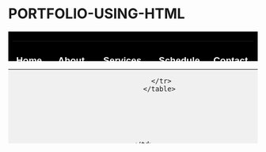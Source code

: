 # PORTFOLIO-USING-HTML
<!DOCTYPE html>
<html>
<head>
<meta http-equiv="Content-type" content="text/html; charset-utf-8"/>
<title>
"WEB DEV PROJECT"
</title>
</head>
<body>
<table width="100%" height="60" border="0" cellspacing="5" cellpadding="5"
bgcolor="#000000">
<tr>
   <td align="left">
      <table width="547" allign="center" border="0" cellspacing="1" cellpadding="1"
       >
        <td width="96"><font face=" Verdana, Geneva, sans-serif" color="white"> <h3>Home</h3></font> </td>
        <td width="113"><font face=" Verdana, Geneva, sans-serif" color="white"> <h3>About</h3></font> </td>
        <td width="128"><font face=" Verdana, Geneva, sans-serif" color="white"> <h3>Services</h3></font> </td>
        <td width="114"><font face=" Verdana, Geneva, sans-serif" color="white"> <h3>Schedule</h3></font> </td>
        <td width="80"><font face=" Verdana, Geneva, sans-serif" color="white"> <h3>Contact</h3></font> </td>
       </table>
   </td>
 


</tr>



</table>

<table width="100%" height="150" border="0" cellspacing="5" cellpadding="5"
bgcolor="#F0F0F0">
     <tr>
	     <td  align="center">
		     <table width="700" border="0" cellspacing="1"  cellpadding="1">
			     <tr>
				   <td width="338" align="left"><font face=" Verdana, Geneva, sans-serif" color="Black" size="5"><strong>WEB DEV PROJECT</strong>
				   </font></td>
				   <td width="291" align="right"><font face=" Verdana, Geneva, sans-serif" color="Black" size="5"><strong> BY LALIT</strong><br />
				   </font></td>
				 
				 
				  
				  </tr>
				 </table>
		
		 
		 
		 
		 
		 
		 </td>
		 
	 
	 
	 </tr>

</table>
<table width="100%" height="150" border="0" cellspacing="5" cellpadding="5"
bgcolor="white">
  <tr>
    <td align="center">  
	   <table width="600" height="60" border="0" cellspacing="1" cellpadding="1">
	   
	     <tr>
		 
		    <td align="center"><img src="winner-podium-geometrical-shape-blue-600w-1412672564.webp" width="500"
			height="300"/>
			</td>
		 </tr>
	
	   </table>
	   
	
	</td>
  
  
  </tr>
</table>
<table width="100%" height="82" border="0" cellspacing="5" cellpadding="5"
bgcolor="white">
   <tr>
   
       <td height="72" align="center" valign="top">
	       <table width="730"  border="0" cellspacing="1" cellpadding="1">
		      <tr><
			    <td  width="726" align="center"><font face=" Verdana, Geneva, sans-serif" color="Black" size="3"><h4>Hi my name is <strong>Lalit Kumar yadav.</strong>
			
			</h4></font>
			
			   </td>
		   
		       </tr>
		   
		   
		   </table>
	   
	   </td>
   
    </tr>


</table>
<table width="100%" height="150" border="0" cellspacing="5" cellpadding="5"
bgcolor="white">
    <tr>  
	   <td height="72" align="cneter" valign="top">
	      <table width="100%" height="60" border="0" cellspacing="5" cellpadding="5"
bgcolor="#FF9900">
            <tr>
			<td width="301" align="center" nowrap="nowrap"><font face=" Verdana, Geneva, sans-serif" color="white" size="5"><strong><a href="$">For more info, click here!</a><br /></font>
			
			
			</td>
			
			</tr>

           </table>
	   </td>
	
	</tr>
	<tr>
	    <td width="301" align="center" valign="top"><font face=" Verdana, Geneva, sans-serif" color="Black" size="2"><strong>email at <strong> klalit434@gmail.com</strong></font><br />
		  <form name="email" method="post" action="send.php">
		  <input type="text" name="email"/>
		  <input type="submit" name="button" value="submit"/>
		  </form>
		
		</td>
	</tr>
</table>
<table width="100%" height="236" border="0" cellspacing="5" cellpadding="5"
bgcolor="white">
    <tr>
	  <td width="301" align="center" valign="top">
	    <table width="900"  border="1" bordercolor="#CCCCCC" cellspacing="0" cellpadding="0"> 
		<tr>
		   <td width="260"><font face=" Verdana, Geneva, sans-serif" color="Black" size="3"><strong><u>ABOUT me</u></strong></font></td>
		   <td width="260"><font face=" Verdana, Geneva, sans-serif" color="black" size="3"><strong><u>my VISION</u></strong></font></td>
		   
		   
		
		</tr>
		<tr>
		<td><font face=" Verdana, Geneva, sans-serif" color="black" size="2">This page is a  made for the project work of 
		algoders</font></td>
		<td valign="top"><font face=" Verdana, Geneva, sans-serif" color="black" size="2">Algoders vision- Our vision is to create a technological friendly environment in the college .</font></td>
		
		</tr>
		</table>
	  </td>
	
	</tr>
	
   
</table>
<table width="100%" height="60" border="0" cellspacing="5" cellpadding="5"
bgcolor="#000000">
  <tr>
  
    <td align="center">
	<font face=" Verdana, Geneva, sans-serif" color="white">
	Copyright by Lalit Kumar yadav (SG20832, I.T.). </font>
	  
	
	</td>
  </tr>
  
	<form>
	 <table>
	  <h4>Get consultancy from our experts</h4>
		<tr>
	   <td>Name :</td>
	   <td><input type="text"></td>
	  </tr>
	  <tr>
	   <td>Password :</td>
	   <td><input type="password"></td>
	  </tr>
	  <tr>
	   <td>Gender :</td>
	   <td>
		<input type="radio" name="Gender"> Male
		<input type="radio" name="Gender"> Female
	   </td>
	  </tr>
	  <tr>
	   <td>Email :</td>
	   <td><input type="email"></td>
	  </tr>
	  <tr>
	   <td>Phone no :</td>
	   <td>
		<select>
		 <option>977</option>
		 <option>978</option>
		 <option>979</option>
		 <option>973</option>
		 <option>972</option>
		 <option>974</option>
		</select>
		<input type="phone">
	   </td>
	  </tr>
	  <tr>
	   <td><input type="submit" value="Submit"></td>
	  </tr>
	 </table>
	</form>
   
   
</body>
</html>
